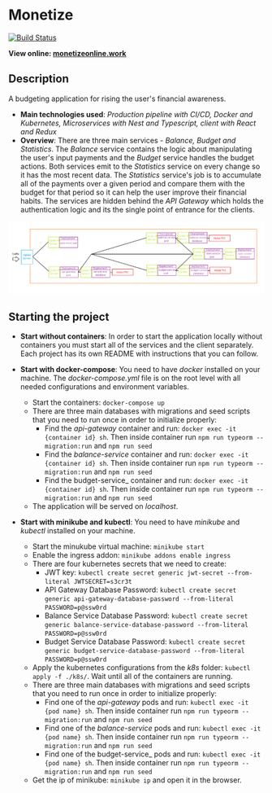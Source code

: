 # Monetize

[![Build Status](https://travis-ci.com/RosenUrkov/Monetize.svg?branch=main)](https://travis-ci.com/RosenUrkov/Monetize)

**View online: [monetizeonline.work](http://monetizeonline.work)**

## Description

A budgeting application for rising the user's financial awareness.

- **Main technologies used**: _Production pipeline with CI/CD, Docker and Kubernetes, Microservices with Nest and Typescript, client with React and Redux_
- **Overview**: There are three main services - _Balance, Budget and Statistics_. The _Balance_ service contains the logic about manipulating the user's input payments and the _Budget_ service handles the budget actions. Both services emit to the _Statistics_ service on every change so it has the most recent data. The _Statistics_ service's job is to accumulate all of the payments over a given period and compare them with the budget for that period so it can help the user improve their financial habits. The services are hidden behind the _API Gateway_ which holds the authentication logic and its the single point of entrance for the clients.

![Diagram](./assets/diagram.png)

## Starting the project

- **Start without containers**: In order to start the application locally without containers you must start all of the services and the client separately. Each project has its own README with instructions that you can follow.

- **Start with docker-compose**: You need to have _docker_ installed on your machine. The _docker-compose.yml_ file is on the root level with all needed configurations and environment variables.

  - Start the containers: `docker-compose up`
  - There are three main databases with migrations and seed scripts that you need to run once in order to initialize properly:
    - Find the _api-gateway_ container and run: `docker exec -it {container id} sh`. Then inside container run `npm run typeorm -- migration:run` and `npm run seed`
    - Find the _balance-service_ container and run: `docker exec -it {container id} sh`. Then inside container run `npm run typeorm -- migration:run` and `npm run seed`
    - Find the budget-service\_ container and run: `docker exec -it {container id} sh`. Then inside container run `npm run typeorm -- migration:run` and `npm run seed`
  - The application will be served on _localhost_.

- **Start with minikube and kubectl**: You need to have _minikube_ and _kubectl_ installed on your machine.
  - Start the minukube virtual machine: `minikube start`
  - Enable the ingress addon: `minikube addons enable ingress`
  - There are four kubernetes secrets that we need to create:
    - JWT key: `kubectl create secret generic jwt-secret --from-literal JWTSECRET=s3cr3t`
    - API Gateway Database Password: `kubectl create secret generic api-gateway-database-password --from-literal PASSWORD=p@ssw0rd`
    - Balance Service Database Password: `kubectl create secret generic balance-service-database-password --from-literal PASSWORD=p@ssw0rd`
    - Budget Service Database Password: `kubectl create secret generic budget-service-database-password --from-literal PASSWORD=p@ssw0rd`
  - Apply the kubernetes configurations from the _k8s_ folder: `kubectl apply -f ./k8s/`. Wait until all of the containers are running.
  - There are three main databases with migrations and seed scripts that you need to run once in order to initialize properly:
    - Find one of the _api-gateway_ pods and run: `kubectl exec -it {pod name} sh`. Then inside container run `npm run typeorm -- migration:run` and `npm run seed`
    - Find one of the _balance-service_ pods and run: `kubectl exec -it {pod name} sh`. Then inside container run `npm run typeorm -- migration:run` and `npm run seed`
    - Find one of the budget-service\_ pods and run: `kubectl exec -it {pod name} sh`. Then inside container run `npm run typeorm -- migration:run` and `npm run seed`
  - Get the ip of minikube: `minikube ip` and open it in the browser.
